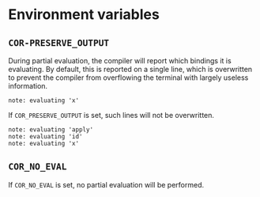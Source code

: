 # Environment variables

## `COR-PRESERVE_OUTPUT`

During partial evaluation, the compiler will report which bindings it is
evaluating. By default, this is reported on a single line, which is overwritten
to prevent the compiler from overflowing the terminal with largely useless
information.

    note: evaluating 'x'

If `COR_PRESERVE_OUTPUT` is set, such lines will not be overwritten.

    note: evaluating 'apply'
    note: evaluating 'id'
    note: evaluating 'x'

## `COR_NO_EVAL`

If `COR_NO_EVAL` is set, no partial evaluation will be performed.
